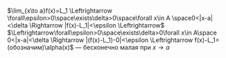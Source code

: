 $\lim_{x\to a}f(x)=L_1 \Leftrightarrow \forall\epsilon>0\space\exists\delta>0\space\forall x\in A \space0<|x-a|<\delta \Rightarrow |f(x)-L_1|<\epsilon \Leftrightarrow$ $\Leftrightarrow\forall\epsilon>0\space\exists\delta>0\forall x\in A\space 0<|x-a|<\delta \Rightarrow |(f(x)-L_1)-0|<\epsilon \Leftrightarrow f(x)-L_1=(обозначим)\alpha(x)$﻿ — бесконечно малая при $x\to a$
